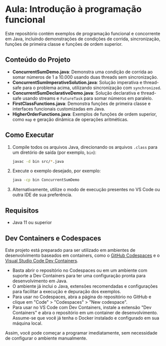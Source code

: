 # Aula: Introdução à programação funcional

Este repositório contém exemplos de programação funcional e concorrente em Java, incluindo demonstrações de condições de corrida, sincronização, funções de primeira classe e funções de ordem superior.

## Conteúdo do Projeto

- **ConcurrentSumDemo.java**: Demonstra uma condição de corrida ao somar números de 1 a 10.000 usando duas threads sem sincronização.
- **ConcurrentSumImperativeSolution.java**: Solução imperativa e thread-safe para o problema acima, utilizando sincronização com `synchronized`.
- **ConcurrentSumDeclarativeDemo.java**: Solução declarativa e thread-safe usando streams e `FutureTask` para somar números em paralelo.
- **FirstClassFunctions.java**: Demonstra funções de primeira classe e interfaces funcionais customizadas em Java.
- **HigherOrderFunctions.java**: Exemplos de funções de ordem superior, como `map` e geração dinâmica de operações aritméticas.

## Como Executar

1. Compile todos os arquivos Java, direcionando os arquivos `.class` para um diretório de saída (por exemplo, `bin`):
   ```bash
   javac -d bin src/*.java
   ```
2. Execute o exemplo desejado, por exemplo:
   ```bash
   java -cp bin ConcurrentSumDemo
   ```
3. Alternativamente, utilize o modo de execução presentes no VS Code ou outra IDE de sua preferência.

## Requisitos
- Java 11 ou superior

## Dev Containers e Codespaces

Este projeto está preparado para ser utilizado em ambientes de desenvolvimento baseados em containers, como o [GitHub Codespaces](https://github.com/features/codespaces) e o [Visual Studio Code Dev Containers](https://code.visualstudio.com/docs/devcontainers/containers).

- Basta abrir o repositório no Codespaces ou em um ambiente com suporte a Dev Containers para ter uma configuração pronta para desenvolvimento em Java.
- O ambiente já inclui o Java, extensões recomendadas e configurações para facilitar a execução e depuração dos exemplos.
- Para usar no Codespaces, abra a página do repositório no GitHub e clique em "Code" > "Codespaces" > "New codespace".
- Para usar no VS Code com Dev Containers, instale a extensão "Dev Containers" e abra o repositório em um container de desenvolvimento. Assume-se que você já tenha o Docker instalado e configurado em sua máquina local.

Assim, você pode começar a programar imediatamente, sem necessidade de configurar o ambiente manualmente.
